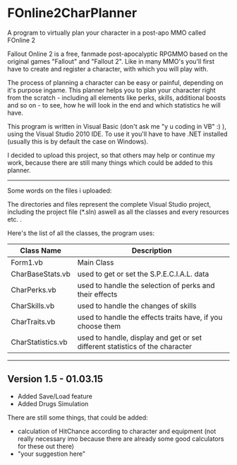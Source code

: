 FOnline2CharPlanner
===================

A program to virtually plan your character in a post-apo MMO called FOnline 2

Fallout Online 2 is a free, fanmade post-apocalyptic RPGMMO based on the original games "Fallout" and "Fallout 2". Like in many MMO's you'll first have to create and register a character, with which you will play with. 

The process of planning a character can be easy or painful, depending on it's purpose ingame. This planner helps you to plan your character right from the scratch - including all elements like perks, skills, additional boosts and so on - to see, how he will look in the end and which statistics he will have.

This program is written in Visual Basic (don't ask me "y u coding in VB" :) ), using the Visual Studio 2010 IDE. To use it you'll have to have .NET installed (usually this is by default the case on Windows). 

I decided to upload this project, so that others may help or continue my work, because there are still many things which could be added to this planner.

--------------------------------------------------------------------------------------------------------------------------

Some words on the files i uploaded:

The directories and files represent the complete Visual Studio project, including the project file (*.sln) aswell as all the classes and every resources etc. .

Here's the list of all the classes, the program uses:


|Class Name | Description |
|-----------|-------------|
|Form1.vb | Main Class |
|CharBaseStats.vb | used to get or set the S.P.E.C.I.A.L. data |
|CharPerks.vb | used to handle the selection of perks and their effects |
|CharSkills.vb | used to handle the changes of skills |
|CharTraits.vb | used to handle the effects traits have, if you choose them |
|CharStatistics.vb | used to handle, display and get or set different statistics of the character |

--------------------------------------------------------------------------------------------------------------------------

Version 1.5 - 01.03.15
----------------------

- Added Save/Load feature
- Added Drugs Simulation


There are still some things, that could be added:

- calculation of HitChance according to character and equipment (not really necessary imo because there are already some good calculators for these out there)
- "your suggestion here" 
